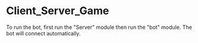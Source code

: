 Client_Server_Game
==================
To run the bot, first run the "Server" module then run the "bot" module. The bot will connect automatically.
